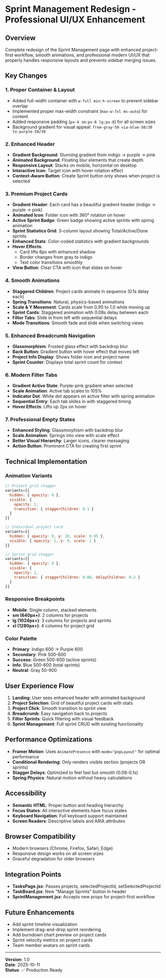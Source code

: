 # Sprint Management Redesign - Professional UI/UX Enhancement

## Overview
Complete redesign of the Sprint Management page with enhanced project-first workflow, smooth animations, and professional modern UI/UX that properly handles responsive layouts and prevents sidebar merging issues.

## Key Changes

### 1. **Proper Container & Layout**
- Added full-width container with `w-full min-h-screen` to prevent sidebar overlap
- Implemented proper max-width constraint (`max-w-7xl mx-auto`) for content
- Added responsive padding (`px-4 sm:px-6 lg:px-8`) for all screen sizes
- Background gradient for visual appeal: `from-gray-50 via-blue-50/30 to-purple-50/30`

### 2. **Enhanced Header**
- **Gradient Background**: Stunning gradient from indigo → purple → pink
- **Animated Background**: Floating blur elements that create depth
- **Responsive Layout**: Stacks on mobile, horizontal on desktop
- **Interactive Icon**: Target icon with hover rotation effect
- **Context-Aware Button**: Create Sprint button only shows when project is selected

### 3. **Premium Project Cards**
- **Gradient Header**: Each card has a beautiful gradient header (indigo → purple → pink)
- **Animated Icon**: Folder icon with 360° rotation on hover
- **Active Sprint Badge**: Green badge showing active sprints with spring animation
- **Sprint Statistics Grid**: 3-column layout showing Total/Active/Done sprints
- **Enhanced Stats**: Color-coded statistics with gradient backgrounds
- **Hover Effects**: 
  - Card lifts 6px with enhanced shadow
  - Border changes from gray to indigo
  - Text color transitions smoothly
- **View Button**: Clear CTA with icon that slides on hover

### 4. **Smooth Animations**
- **Staggered Children**: Project cards animate in sequence (0.1s delay each)
- **Spring Transitions**: Natural, physics-based animations
- **Scale & Y Movement**: Cards scale from 0.95 to 1.0 while moving up
- **Sprint Cards**: Staggered animation with 0.08s delay between each
- **Filter Tabs**: Slide in from left with sequential delays
- **Mode Transitions**: Smooth fade and slide when switching views

### 5. **Enhanced Breadcrumb Navigation**
- **Glassmorphism**: Frosted glass effect with backdrop blur
- **Back Button**: Gradient button with hover effect that moves left
- **Project Info Display**: Shows folder icon and project name
- **Sprint Counter**: Displays total sprint count for context

### 6. **Modern Filter Tabs**
- **Gradient Active State**: Purple-pink gradient when selected
- **Scale Animation**: Active tab scales to 105%
- **Indicator Dot**: White dot appears on active filter with spring animation
- **Sequential Entry**: Each tab slides in with staggered timing
- **Hover Effects**: Lifts up 2px on hover

### 7. **Professional Empty States**
- **Enhanced Styling**: Glassmorphism with backdrop blur
- **Scale Animation**: Springs into view with scale effect
- **Better Visual Hierarchy**: Larger icons, clearer messaging
- **Action Button**: Prominent CTA for creating first sprint

## Technical Implementation

### Animation Variants
```javascript
// Project grid stagger
variants={{
  hidden: { opacity: 0 },
  visible: {
    opacity: 1,
    transition: { staggerChildren: 0.1 }
  }
}}

// Individual project card
variants={{
  hidden: { opacity: 0, y: 20, scale: 0.95 },
  visible: { opacity: 1, y: 0, scale: 1 }
}}

// Sprint grid stagger
variants={{
  hidden: { opacity: 0 },
  visible: {
    opacity: 1,
    transition: { staggerChildren: 0.08, delayChildren: 0.2 }
  }
}}
```

### Responsive Breakpoints
- **Mobile**: Single column, stacked elements
- **sm (640px+)**: 2 columns for projects
- **lg (1024px+)**: 3 columns for projects and sprints
- **xl (1280px+)**: 4 columns for project grid

### Color Palette
- **Primary**: Indigo 600 → Purple 600
- **Secondary**: Pink 500-600
- **Success**: Green 500-600 (active sprints)
- **Info**: Blue 500-600 (total sprints)
- **Neutral**: Gray 50-900

## User Experience Flow

1. **Landing**: User sees enhanced header with animated background
2. **Project Selection**: Grid of beautiful project cards with stats
3. **Project Click**: Smooth transition to sprint view
4. **Breadcrumb**: Easy navigation back to projects
5. **Filter Sprints**: Quick filtering with visual feedback
6. **Sprint Management**: Full sprint CRUD with existing functionality

## Performance Optimizations
- **Framer Motion**: Uses `AnimatePresence` with `mode="popLayout"` for optimal performance
- **Conditional Rendering**: Only renders visible section (projects OR sprints)
- **Stagger Delays**: Optimized to feel fast but smooth (0.08-0.1s)
- **Spring Physics**: Natural motion without heavy calculations

## Accessibility
- **Semantic HTML**: Proper button and heading hierarchy
- **Focus States**: All interactive elements have focus states
- **Keyboard Navigation**: Full keyboard support maintained
- **Screen Readers**: Descriptive labels and ARIA attributes

## Browser Compatibility
- Modern browsers (Chrome, Firefox, Safari, Edge)
- Responsive design works on all screen sizes
- Graceful degradation for older browsers

## Integration Points
- **TasksPage.jsx**: Passes projects, selectedProjectId, setSelectedProjectId
- **TaskBoard.jsx**: New "Manage Sprints" button in header
- **SprintManagement.jsx**: Accepts new props for project-first workflow

## Future Enhancements
- Add sprint timeline visualization
- Implement drag-and-drop sprint reordering
- Add burndown chart preview on project cards
- Sprint velocity metrics on project cards
- Team member avatars on sprint cards

---

**Version**: 1.0  
**Date**: 2025-10-11  
**Status**: ✅ Production Ready
